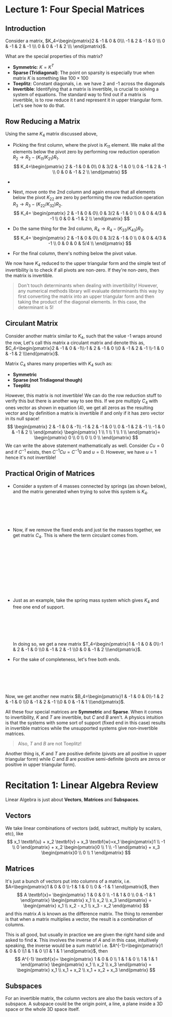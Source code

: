 # Lecture 1: Four Special Matrices



## Introduction

Consider a matrix, $K_4=\begin{pmatrix}2 & -1 & 0 & 0\\\ -1 & 2 & -1 & 0 \\\ 0 & -1 & 2 & -1 \\\ 0 & 0 & -1 & 2 \\\ \end{pmatrix}$. 

What are the special properties of this matrix?

-  **Symmetric**: $K=K^T$
- **Sparse (Tridiagonal)**: The point on sparsity is especially true when matrix $K$ is something like $100 \times 100$
- **Toeplitz**: Constant diagonals, i.e. we have 2 and -1 across the diagonals
- **Invertible**: Identifying that a matrix is invertible, is crucial to solving a system of equations. The standard way to find out if a matrix is invertible, is to row reduce it t and represent it in upper triangular form. Let's see how to do that.



## Row Reducing a Matrix

Using the same $K_4$ matrix discussed above,

- Picking the first column, where the pivot is $K_{11}$ element. We make all the elements below the pivot zero by performing row reduction operation $R_2 \rightarrow R_2 - (K_{11}/K_{21})R_1$. 
  $$
  K_4=\begin{pmatrix}
      2 & -1 & 0 & 0\\
      0 & 3/2 & -1 & 0 \\
      0 & -1 & 2 & -1 \\
      0 & 0 & -1 & 2 \\
      \end{pmatrix}
  $$

- 

- Next, move onto the 2nd column and again ensure that all elements below the pivot $K_{22}$ are zero by performing the row reduction operation $R_3 \rightarrow R_3 - (K_{22}/K_{32})R_2$.
  $$
  K_4=
          \begin{pmatrix}
          2 & -1 & 0 & 0\\
          0 & 3/2 & -1 & 0 \\
          0 & 0 & 4/3 & -1 \\
          0 & 0 & -1 & 2 \\
          \end{pmatrix}
  $$

- Do the same thing for the 3rd column, $R_4 \rightarrow R_4 - (K_{33}/K_{43})R_3$.
  $$
  K_4=
          \begin{pmatrix}
          2 & -1 & 0 & 0\\
          0 & 3/2 & -1 & 0 \\
          0 & 0 & 4/3 & -1 \\
          0 & 0 & 0 & 5/4 \\
          \end{pmatrix}
  $$

- For the final column, there's nothing below the pivot value.

We now have $K_4$ reduced to the upper triangular form and the simple test of invertibility is to check if all pivots are non-zero. If they're non-zero, then the matrix is invertible.

> Don't touch determinants when dealing with invertibility! However, any numerical methods library will evaluate determinants this way by first converting the matrix into an upper triangular form and then taking the product of the diagonal elements. In this case, the determinant is 5!



## Circulant Matrix

Consider another matrix similar to $K_4$, such that the value -1 wraps around the row, Let's call this matrix a circulant matrix and denote this as, $C_4=\begin{pmatrix}2 & -1 & 0 & -1\\-1 & 2 & -1 & 0 \\0 & -1 & 2 & -1 \\-1 & 0 & -1 & 2 \\\end{pmatrix}$. 

Matrix $C_4$ shares many properties with $K_4$ such as:

- **Symmetric**
- **Sparse (not Tridiagonal though)** 
- **Toeplitz**

However, this matrix is not invertible! We can do the row reduction stuff to verify this but there is another way to see this. If we pre multiply $C_4$ with ones vector as shown in equation $(4)$, we get all zeros as the resulting vector and by definition a matrix is invertible if and only if it has zero vector in its null space!
$$
\begin{pmatrix}
    2 & -1 & 0 & -1\\
    -1 & 2 & -1 & 0 \\
    0 & -1 & 2 & -1 \\
    -1 & 0 & -1 & 2 \\
    \end{pmatrix}
    \begin{pmatrix}
    1 \\
    1 \\
    1 \\
    1 \\
    \end{pmatrix}=
    \begin{pmatrix}
    0 \\
    0 \\
    0 \\
    0 \\
    \end{pmatrix}
$$
We can write the above statement mathematically as well. Consider $Cu=0$ and if $C^{-1}$ exists, then $C^{-1}Cu=C^{-1}0$ and $u=0$. However, we have $u=1$ hence it's not invertible!



## Practical Origin of Matrices

- Consider a system of 4 masses connected by springs (as shown below), and the matrix generated when trying to solve this system is $K_4$.

  ```
  
  
  
  
  
  
  ```

- Now, if we remove the fixed ends and just tie the masses together, we get matrix $C_4$. This is where the term circulant comes from.

  ```
  
  
  
  
  
  
  
  
  
  
  
  
  ```

- Just as an example, take the spring mass system which gives $K_4$ and free one end of support. 

  ```
  
  
  
  
  
  
  ```

  In doing so, we get a new matrix $T_4=\begin{pmatrix}1 & -1 & 0 & 0\\-1 & 2 & -1 & 0 \\0 & -1 & 2 & -1 \\0 & 0 & -1 & 2 \\\end{pmatrix}$.

-  For the sake of completeness, let's free both ends.

  ````
  
  
  
  
  
  
  ````

  Now, we get another new matrix $B_4=\begin{pmatrix}1 & -1 & 0 & 0\\-1 & 2 & -1 & 0 \\0 & -1 & 2 & -1 \\0 & 0 & -1 & 1 \\\end{pmatrix}$.



All these four special matrices are **Symmetric** and **Sparse**. When it comes to invertibility, $K$ and $T$ are invertible, but $C$ and $B$ aren't. A physics intuition is that the systems with some sort of support (fixed end in this case) results in invertible matrices while the unsupported systems give non-invertible matrices.

> Also, $T$ and $B$ are not Toeplitz!

Another thing is, $K$ and $T$ are positive definite (pivots are all positive in upper triangular form) while $C$ and $B$ are positive semi-definite (pivots are zeros or positive in upper triangular form).



# Recitation 1: Linear Algebra Review



Linear Algebra is just about **Vectors**, **Matrices** and **Subspaces**.



## Vectors

We take linear combinations of vectors (add, subtract, multiply by scalars, etc), like
$$
x_1 \textbf{u} + x_2 \textbf{v} + x_3 \textbf{w}=x_1 \begin{pmatrix}1 \\ -1 \\ 0 \end{pmatrix} + x_2 \begin{pmatrix}0 \\ 1 \\ -1 \end{pmatrix} + x_3 \begin{pmatrix}0 \\ 0 \\ 1 \end{pmatrix}
$$


## Matrices

It's just a bunch of vectors put into columns of a matrix, i.e. $A=\begin{pmatrix}1 & 0 & 0 \\-1 & 1 & 0 \\ 0 & -1 & 1    \end{pmatrix}$, then
$$
A \textbf{x}=
    \begin{pmatrix}
    1 & 0 & 0 \\
    -1 & 1 & 0 \\ 
    0 & -1 & 1                  
    \end{pmatrix} 
    \begin{pmatrix}
    x_1 \\
    x_2 \\ 
    x_3                  
    \end{pmatrix} =
    \begin{pmatrix}
    x_1 \\
    x_2 - x_1 \\ 
    x_3 - x_2                  
    \end{pmatrix}
$$
and this matrix $A$ is known as the difference matrix. The thing to remember is that when a matrix multiplies a vector, the result is a combination of columns.

This is all good, but usually in practice we are given the right hand side and asked to find $\textbf{x}$. This involves the inverse of $A$ and in this case, intuitively speaking, the inverse would be a sum matrix! i.e. $A^{-1}=\begin{pmatrix}1 & 0 & 0 \\1 & 1 & 0 \\1 & 1 & 1 \end{pmatrix}$, then 
$$
A^{-1} \textbf{x}=
    \begin{pmatrix}
    1 & 0 & 0 \\
    1 & 1 & 0 \\ 
    1 & 1 & 1                  
    \end{pmatrix} 
    \begin{pmatrix}
    x_1 \\
    x_2 \\ 
    x_3                  
    \end{pmatrix} =
    \begin{pmatrix}
    x_1 \\
    x_1 + x_2 \\ 
    x_1 + x_2 + x_3                  
    \end{pmatrix}
$$


## Subspaces

For an invertible matrix, the column vectors are also the basis vectors of a subspace. A subspace could be the origin point, a line, a plane inside a 3D space or the whole 3D space itself.  



